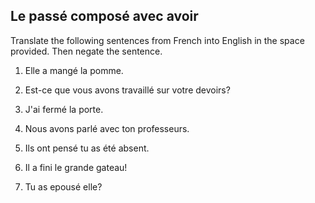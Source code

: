 ## **Le passé composé avec avoir**

Translate the following sentences from French into English in the space provided. Then negate the sentence.

1. Elle a mangé la pomme.

2. Est-ce que vous avons travaillé sur votre devoirs?

3. J'ai fermé la porte.

4. Nous avons parlé avec ton professeurs.

5. Ils ont pensé tu as été absent.

6. Il a fini le grande gateau!

7. Tu as epousé elle?
